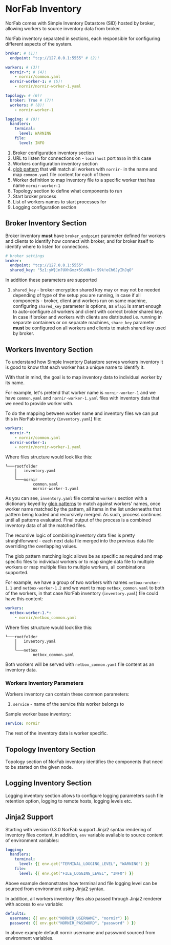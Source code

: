 # NorFab Inventory

NorFab comes with Simple Inventory Datastore (SID) hosted by broker, allowing workers to source inventory data from broker.

NorFab inventory separated in sections, each responsible for configuring different aspects of the system.

``` yaml title="inventory.yaml"
broker: # (1)!
  endpoint: "tcp://127.0.0.1:5555" # (2)!

workers: # (3)!
  nornir-*: # (4)!
    - nornir/common.yaml   
  nornir-worker-1: # (5)!
    - nornir/nornir-worker-1.yaml

topology: # (6)!
  broker: True # (7)!
  workers: # (8)!
    - nornir-worker-1

logging: # (9)!
  handlers:
    terminal:
      level: WARNING
    file: 
      level: INFO
```

1.  Broker configuration inventory section
2.  URL to listen for connections on - ``localhost`` port ``5555`` in this case
3.  Workers configuration inventory section
4.  [glob pattern](https://docs.python.org/3/library/fnmatch.html) that will match all workers with ``nornir-`` in the name and map ``common.yaml`` file content for each of them
5.  Worker definition to map inventory file to a specific worker that has name ``nornir-worker-1``
6.  Topology section to define what components to run
7.  Start broker process
8.  List of workers names to start processes for
9.  Logging configuration section

## Broker Inventory Section

Broker inventory **must** have ``broker_endpoint`` parameter defined for workers and clients to identify how connect with broker, and for broker itself to identify where to listen for connections.

``` yaml title="inventory.yaml"
# broker settings
broker:
  endpoint: "tcp://127.0.0.1:5555"
  shared_key: "5z1:yW}]n?UXhGmz+5CeHN1>:S9k!eCh6JyIhJqO"
```

In addition these parameters are supported

1. `shared_key` - broker encryption shared key may or may not be needed depending of type of the setup you are running, in case if all components - broker, client and workers run on same machine, configuring `shared_key` parameter is options, as `nfapi` is smart enough to auto-configure all workers and client with correct broker shared key. In case if broker and workers with clients are distributed i.e. running in separate containers or on separate machines, `share_key` parameter **must** be configured on all workers and clients to match shared key used by broker.

## Workers Inventory Section

To understand how Simple Inventory Datastore serves workers inventory it is good to know that each worker has a unique name to identify it.

With that in mind, the goal is to map inventory data to individual worker by its name.

For example, let's pretend that worker name is `nornir-worker-1` and we have `common.yaml` and `nornir-worker-1.yaml` files with inventory data  that we need to provide worker with.

To do the mapping between worker name and inventory files we can put this in NorFab inventory (`inventory.yaml`) file:

``` yaml title="inventory.yaml"
workers:
  nornir-*:
    - nornir/common.yaml  
  nornir-worker-1:
    - nornir/nornir-worker-1.yaml
```

Where files structure would look like this:

```
└───rootfolder
    │   inventory.yaml
    │
    └───nornir
            common.yaml
            nornir-worker-1.yaml
```

As you can see, `inventory.yaml` file contains `workers` section with a dictionary keyed by [glob patterns](https://docs.python.org/3/library/fnmatch.html)  to match against workers' names, once worker name matched by the pattern, all items in the list underneaths that pattern being loaded and recursively merged. As such, process continues until all patterns evaluated. Final output of the process is a combined inventory data of all the matched files.

The recursive logic of combining inventory data files is pretty 
straightforward - each next data file merged into the previous data file 
overriding the overlapping values.

The glob pattern matching logic allows be as specific as required and 
map specific files to individual workers or to map single data file to 
multiple workers or map multiple files to multiple workers, all combinations 
supported.

For example, we have a group of two workers with names `netbox-wroker-1.1` and
`netbox-worker-1.2` and we want to map `netbox_common.yaml` to both of the workers,
in that case NorFab inventory (`inventory.yaml`) file could have this content:

``` yaml title="inventory.yaml"
workers:
  netbox-worker-1.*:
    - nornir/netbox_common.yaml  
```

Where files structure would look like this:

```
└───rootfolder
    │   inventory.yaml
    │
    └───netbox
            netbox_common.yaml
```

Both workers will be served with  `netbox_common.yaml` file content as an inventory data.

### Workers Inventory Parameters

Workers inventory can contain these common parameters:

1. `service` - name of the service this worker belongs to

Sample worker base inventory:

``` yaml title=""
service: nornir
```

The rest of the inventory data is worker specific.

## Topology Inventory Section

Topology section of NorFab inventory identifies the components that need to be started on the given node.

## Logging Inventory Section

Logging inventory section allows to configure logging parameters such file retention option, logging to remote hosts, logging levels etc.

## Jinja2 Support

Starting with version 0.3.0 NorFab support Jinja2 syntax rendering of inventory files content, in addition, `env` variable available to source content of environment variables:

``` yaml title="inventory.yaml"
logging:
  handlers:
    terminal:
      level: {{ env.get("TERMINAL_LOGGING_LEVEL", "WARNING") }}
    file: 
      level: {{ env.get("FILE_LOGGING_LEVEL", "INFO") }}
```

Above example demonstrates how terminal and file logging level can be sourced from environment using Jinja2 syntax. 

In addition, all workers inventory files also passed through Jinja2 renderer with access to `env` variable:

``` yaml title="nornir/common.yaml"
defaults:
  username: {{ env.get("NORNIR_USERNAME", "nornir") }}
  password: {{ env.get("NORNIR_PASSWORD", "password" ) }}
```

In above example default nornir username and password sourced from environment variables.